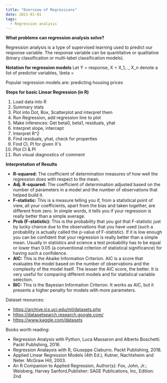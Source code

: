 ```yaml
---
title: "Overview of Regressions"
date: 2021-01-01
tags:
  - Regression analysis
---
```


**What problems can regression analysis solve?**

Regression analysis is a type of supervised learning used to predict our response variable. The response variable can be quantitative or qualitative (binary classification or multi-label classification models). 

**Notation for regression models**
Let Y = response, X = X_1,.., X_n denote a list of predictor variables, \beta = 

Popular regression models are: predicting housing prices

**Steps for basic Linear Regression (in R)**
1) Load data into R
3) Summary stats
4) Plot into Dot, Box, Scatterplot and interpret them
5) Run Regression, add regression line to plot
6) Make inferences: Get beta0, beta1, residuals, yhat
7) Interpret slope, intercept
8) Interpret R^2
9) Find residuals, yhat, check for properties
10) Find CI, PI for given X's
11) Plot CI & PI
12) Run visual diagnostics of comment

**Interpretation of Results**

- **R-squared:** The coefficient of determination measures of how well the regression does with respect to the mean.
- **Adj. R-squared:** The coefficient of determination adjusted based on the number of parameters in a model and the number of observations that helped build it.
- **F-statistic:** This is a measure telling you if, from a statistical point of view, all your coefficients, apart from the bias and taken together, are different from zero. In simple words, it tells you if your regression is really better than a simple average.
- **Prob (F-statistic):** This is the probability that you got that F-statistic just by lucky chance due to the observations that you have used (such a probability is actually called the p-value of F-statistic). If it is low enough you can be confident that your regression is really better than a simple mean. Usually in statistics and science a test probability has to be equal or lower than 0.05 (a conventional criterion of statistical significance) for having such a confidence.
- **AIC:** This is the Akaike Information Criterion. AIC is a score that evaluates the model based on the number of observations and the complexity of the model itself. The lesser the AIC score, the better. It is very useful for comparing different models and for statistical variable selection.
- **BIC:** This is the Bayesian Information Criterion. It works as AIC, but it presents a higher penalty for models with more parameters.

Dataset resources:
- https://archive.ics.uci.edu/ml/datasets.php
- https://datasetsearch.research.google.com/
- https://www.kaggle.com/datasets

Books worth reading:
- Regression Analysis with Python, Luca Massaron and Alberto Boschetti. Packt Publishing, 2016.
- Regression Analaysis with R, Giuseppe Ciaburro. Packt Publishing, 2018.
- Applied Linear Regression Models (4th Ed.), Kutner, Nachtsheim and Neter. McGraw Hill, 2003.
- An R Companion to Applied Regression, Author(s): Fox, John, Jr.; Weisberg, Harvey Sanford,Publisher: SAGE Publications, Inc, Edition: 2nd
